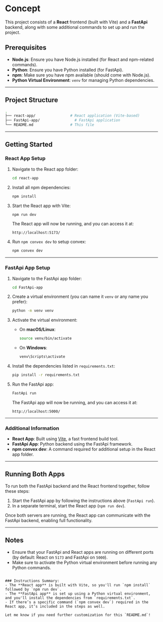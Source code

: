 # Concept

This project consists of a **React** frontend (built with Vite) and a **FastApi** backend, along with some additional commands to set up and run the project.

## Prerequisites

- **Node.js**: Ensure you have Node.js installed (for React and npm-related commands).
- **Python**: Ensure you have Python installed (for FastApi).
- **npm**: Make sure you have npm available (should come with Node.js).
- **Python Virtual Environment**: `venv` for managing Python dependencies.

---

## Project Structure

```bash
.
├── react-app/                # React application (Vite-based)
├── FastApi-app/                # FastApi application       
└── README.md                 # This file
```

---

## Getting Started

### React App Setup

1. Navigate to the React app folder:
   ```bash
   cd react-app
   ```

2. Install all npm dependencies:
   ```bash
   npm install
   ```

3. Start the React app with Vite:
   ```bash
   npm run dev
   ```

   The React app will now be running, and you can access it at:
   ```
   http://localhost:5173/
   ```

4. Run `npm convex dev` to  setup convex:
   ```bash
   npm convex dev
   ```

---

### FastApi App Setup

1. Navigate to the FastApi app folder:
   ```bash
   cd FastApi-app
   ```

2. Create a virtual environment (you can name it `venv` or any name you prefer):
   ```bash
   python -m venv venv
   ```

3. Activate the virtual environment:

   - On **macOS/Linux**:
     ```bash
     source venv/bin/activate
     ```

   - On **Windows**:
     ```bash
     venv\Scripts\activate
     ```

4. Install the dependencies listed in `requirements.txt`:
   ```bash
   pip install -r requirements.txt
   ```

5. Run the FastApi app:
   ```bash
   FastApi run
   ```

   The FastApi app will now be running, and you can access it at:
   ```
   http://localhost:5000/
   ```

---

### Additional Information

- **React App**: Built using [Vite](https://vitejs.dev/), a fast frontend build tool.
- **FastApi App**: Python backend using the FastApi framework.
- **npm convex dev**: A command required for additional setup in the React app folder.

---

## Running Both Apps

To run both the FastApi backend and the React frontend together, follow these steps:

1. Start the FastApi app by following the instructions above (`FastApi run`).
2. In a separate terminal, start the React app (`npm run dev`).

Once both servers are running, the React app can communicate with the FastApi backend, enabling full functionality.

---

## Notes

- Ensure that your FastApi and React apps are running on different ports (by default: React on `5173` and FastApi on `5000`).
- Make sure to activate the Python virtual environment before running any Python commands.
```

### Instructions Summary:
- The **React app** is built with Vite, so you'll run `npm install` followed by `npm run dev`.
- The **FastApi app** is set up using a Python virtual environment, and you'll install the dependencies from `requirements.txt`.
- If there’s a specific command (`npm convex dev`) required in the React app, it’s included in the steps as well.

Let me know if you need further customization for this `README.md`!